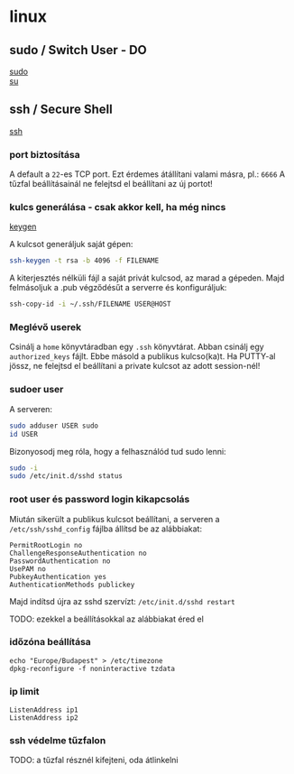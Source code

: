 # linux

## sudo / Switch User - DO

[sudo](https://hu.wikipedia.org/wiki/Sudo)\
[su](https://hu.wikipedia.org/wiki/Su_(Unix))

## ssh / Secure Shell

[ssh](https://hu.wikipedia.org/wiki/Secure_Shell)

### port biztosítása

A default a `22`-es TCP port. Ezt érdemes átállítani valami másra, pl.: `6666`
A tűzfal beállításainál ne felejtsd el beállítani az új portot!

### kulcs generálása - csak akkor kell, ha még nincs

[keygen](https://www.ssh.com/ssh/keygen/)

A kulcsot generáljuk saját gépen:

```bash
ssh-keygen -t rsa -b 4096 -f FILENAME
```

A kiterjesztés nélküli fájl a saját privát kulcsod, az marad a gépeden.
Majd felmásoljuk a .pub végződésűt a serverre és konfiguráljuk:

```bash
ssh-copy-id -i ~/.ssh/FILENAME USER@HOST
```

### Meglévő userek

Csinálj a `home` könyvtáradban egy `.ssh` könyvtárat.
Abban csinálj egy `authorized_keys` fájlt.
Ebbe másold a publikus kulcso(ka)t.
Ha PUTTY-al jössz, ne felejtsd el beállítani a private kulcsot az adott session-nél!

### sudoer user

A serveren:

```bash
sudo adduser USER sudo
id USER
```

Bizonyosodj meg róla, hogy a felhasználód tud sudo lenni:

```bash
sudo -i
sudo /etc/init.d/sshd status
```

### root user és password login kikapcsolás

Miután sikerült a publikus kulcsot beállítani, a serveren a `/etc/ssh/sshd_config` fájlba állítsd be az alábbiakat:

```
PermitRootLogin no
ChallengeResponseAuthentication no
PasswordAuthentication no
UsePAM no
PubkeyAuthentication yes
AuthenticationMethods publickey
```

Majd indítsd újra az sshd szervízt: `/etc/init.d/sshd restart`

TODO: ezekkel a beállításokkal az alábbiakat éred el

### időzóna beállítása

```
echo "Europe/Budapest" > /etc/timezone
dpkg-reconfigure -f noninteractive tzdata
```

### ip limit

```
ListenAddress ip1
ListenAddress ip2
```

### ssh védelme tűzfalon

TODO: a tűzfal résznél kifejteni, oda átlinkelni
